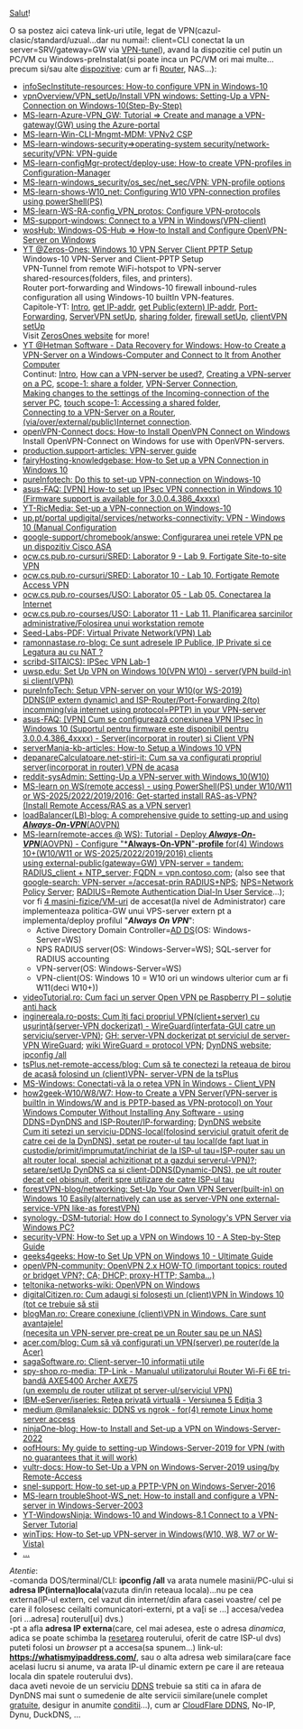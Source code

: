 [Salut](https://medium.com/@milanaleksic/ngrok-vs-dynamic-dns-for-remote-linux-home-server-access-1486299502f2)!

O sa postez aici cateva link-uri utile, legat de VPN(cazul-clasic/standard/uzual...dar nu numai!: client=CLI conectat la un server=SRV/gateway=GW via [VPN-tunel](https://www.tp-link.com/ro/support/faq/2137/)), avand la dispozitie cel putin un PC/VM cu Windows-preInstalat(si poate inca un PC/VM ori mai multe... precum si/sau alte [dispozitive](https://www.a2t.ro/blog/cum-se-configureaz-ddns-pe-un-router-wireless.html): cum ar fi [Router](https://www.tp-link.com/ro/support/faq/297/), NAS...):

 - [infoSecInstitute-resources: How-to configure VPN in Windows-10](https://www.infosecinstitute.com/resources/operating-system-security/how-to-configure-vpn-in-windows-10/)
 - [vpnOverview/VPN_setUp/Install VPN windows: Setting-Up a VPN-Connection on Windows-10(Step-By-Step)](https://vpnoverview.com/vpn-setup/install-vpn-windows/)
 - [MS-learn-Azure-VPN_GW: Tutorial => Create and manage a VPN-gateway(GW) using the Azure-portal](https://learn.microsoft.com/en-us/azure/vpn-gateway/tutorial-create-gateway-portal)
 - [MS-learn-Win-CLI-Mngmt-MDM: VPNv2 CSP](https://learn.microsoft.com/en-us/windows/client-management/mdm/vpnv2-csp)
 - [MS-learn-windows-security=>operating-system security/network-security/VPN: VPN-guide](https://learn.microsoft.com/en-us/windows/security/operating-system-security/network-security/vpn/vpn-guide)
 - [MS-learn-configMgr-protect/deploy-use: How-to create VPN-profiles in Configuration-Manager](https://learn.microsoft.com/en-us/mem/configmgr/protect/deploy-use/create-vpn-profiles)
 - [MS-learn-windows_security/os_sec/net_sec/VPN: VPN-profile options](https://learn.microsoft.com/en-us/windows/security/operating-system-security/network-security/vpn/vpn-profile-options)
 - [MS-learn-shows-W10_net: Configuring W10 VPN-connection profiles using powerShell(PS)](https://learn.microsoft.com/en-us/shows/windows-10-networking/configuring-windows-10-vpn-connection-profiles-using-powershell)
 - [MS-learn-WS-RA-config_VPN_protos: Configure VPN-protocols](https://learn.microsoft.com/en-us/windows-server/remote/remote-access/configure-vpn-protocols)
 - [MS-support-windows: Connect to a VPN in Windows(VPN-client)](https://support.microsoft.com/en-us/windows/connect-to-a-vpn-in-windows-3d29aeb1-f497-f6b7-7633-115722c1009c)
 - [wosHub: Windows-OS-Hub => How-to Install and Configure OpenVPN-Server on Windows](https://woshub.com/install-configure-openvpn-server-windows/)
 - [YT @Zeros-Ones: Windows 10 VPN Server Client PPTP Setup](https://www.youtube.com/watch?v=UOG-UlXNmDw&ab_channel=ZerosOnes)
   <br/>Windows-10 VPN-Server and Client-PPTP Setup
   <br/>VPN-Tunnel from remote WiFi-hotspot to VPN-server 
   <br/>shared-resources(folders, files, and printers).
   <br/>Router port-forwarding and Windows-10 firewall inbound-rules configuration all using Windows-10 builtIn VPN-features.
   <br/>Capitole-YT: [Intro](https://www.youtube.com/watch?v=UOG-UlXNmDw&ab_channel=ZerosOnes), [get IP-addr](https://www.youtube.com/watch?v=UOG-UlXNmDw&t=87s), [get Public(extern) IP-addr](https://www.youtube.com/watch?v=UOG-UlXNmDw&t=180s&pp=0gcJCdoCDuyUWbzu), [Port-Forwarding](https://www.youtube.com/watch?v=UOG-UlXNmDw&t=238s), [ServerVPN setUp](https://www.youtube.com/watch?v=UOG-UlXNmDw&t=610s), [sharing folder](https://www.youtube.com/watch?v=UOG-UlXNmDw&t=850s), [firewall setUp](https://www.youtube.com/watch?v=UOG-UlXNmDw&t=998s), [clientVPN setUp](https://www.youtube.com/watch?v=UOG-UlXNmDw&t=1350s)
   <br/>Visit [ZerosOnes website](http://www.zerosones.net) for more!
 - [YT @Hetman Software - Data Recovery for Windows: How-to Create a VPN-Server on a Windows-Computer and Connect to It from Another Computer](https://www.youtube.com/watch?v=YH2nmDOYoz0&ab_channel=HetmanSoftware%3ADataRecoveryforWindows)
   <br/>Continut: [Intro](https://www.youtube.com/watch?v=YH2nmDOYoz0), [How can a VPN-server be used?](https://www.youtube.com/watch?v=YH2nmDOYoz0&t=14s), [Creating a VPN-server on a PC](https://www.youtube.com/watch?v=YH2nmDOYoz0&t=89s), [scope-1: share a folder](https://www.youtube.com/watch?v=YH2nmDOYoz0&t=143s), [VPN-Server Connection](https://www.youtube.com/watch?v=YH2nmDOYoz0&t=185s),
   <br/>[Making changes to the settings of the Incoming-connection of the server PC](https://www.youtube.com/watch?v=YH2nmDOYoz0&t=298s), [touch scope-1: Accessing a shared folder](https://www.youtube.com/watch?v=YH2nmDOYoz0&t=352s),
   <br/>[Connecting to a VPN-Server on a Router](https://www.youtube.com/watch?v=YH2nmDOYoz0&t=455s), [(via/over/external/public)Internet connection](https://www.youtube.com/watch?v=YH2nmDOYoz0&t=543s).
 - [openVPN-Connect docs: How-to Install OpenVPN Connect on Windows](https://openvpn.net/connect-docs/installation-guide-windows.html)
   <br/>Install OpenVPN-Connect on Windows for use with OpenVPN-servers.
 - [production.support-articles: VPN-server guide](https://production.support/articles/vpn-server-guide/#windows-10)
 - [fairyHosting-knowledgebase: How-to Set up a VPN Connection in Windows 10](https://my.fairyhosting.com/knowledgebase/78/How-to-Set-up-a-VPN-Connection-in-Windows-10.html)
 - [pureInfotech: Do this to set-up VPN-connection on Windows-10](https://pureinfotech.com/setup-vpn-connection-windows-10/)
 - [asus-FAQ: [VPN] How-to set up IPsec VPN connection in Windows 10 (Firmware support is available for 3.0.0.4.386_4xxxx)](https://www.asus.com/support/faq/1044397/)
 - [YT-RicMedia: Set-up a VPN-connection on Windows-10](https://www.youtube.com/watch?v=17yGOdfQoRM&ab_channel=Ricmedia)
 - [up.pt/portal updigital/services/networks-connectivity: VPN - Windows 10 (Manual Configuration](https://www.up.pt/portal/en/updigital/services/networks-connectivity/manual-configuration-windows-10/)
 - [google-support/chromebook/answe: Configurarea unei rețele VPN pe un dispozitiv Cisco ASA](https://support.google.com/chromebook/answer/2382577?hl=ro)
 - [ocw.cs.pub.ro-cursuri/SRED: Laborator  9 - Lab  9. Fortigate Site-to-site VPN](https://ocw.cs.pub.ro/courses/sred/lab7)
 - [ocw.cs.pub.ro-cursuri/SRED: Laborator 10 - Lab 10. Fortigate Remote Access VPN](https://ocw.cs.pub.ro/courses/sred/lab9)
 - [ocw.cs.pub.ro-courses/USO: Laborator 05 - Lab 05. Conectarea la Internet](https://ocw.cs.pub.ro/courses/uso/laboratoare/laborator-05)
 - [ocw.cs.pub.ro-courses/USO: Laborator 11 - Lab 11. Planificarea sarcinilor administrative/Folosirea unui workstation remote](https://ocw.cs.pub.ro/courses/uso/laboratoare/laborator-11)
 - [Seed-Labs-PDF: Virtual Private Network(VPN) Lab](https://seedsecuritylabs.org/Labs_16.04/PDF/VPN.pdf)
 - [ramonnastase.ro-blog: Ce sunt adresele IP Publice, IP Private si ce Legatura au cu NAT ?﻿](https://ramonnastase.ro/blog/adrese-ip-publice-private-ce-inseamna-nat/)
 - [scribd-SITAICS): IPSec VPN Lab-1](https://www.scribd.com/document/796595821/IPSec-VPN-Lab-1)
 - [uwsp.edu: Set Up VPN on Windows 10(VPN W10) - server(VPN build-in) si client(VPN)](https://www3.uwsp.edu/infotech/Pages/Tutorials/VPN/Windows-10-VPN-Setup.aspx)
 - [pureInfoTech: Setup VPN-server on your W10(or WS-2019) <br/> DDNS(IP extern dynamic)  and ISP-Router/Port-Forwarding 2(to) incomming(via internet using protocol=PPTP) in your VPN-server](https://pureinfotech.com/setup-vpn-server-windows-10/)
 - [asus-FAQ: [VPN] Cum se configurează conexiunea VPN IPsec în Windows 10 (Suportul pentru firmware este disponibil pentru 3.0.0.4.386_4xxxx) - Server(incorporat in router) si Client VPN](https://www.asus.com/ro/support/faq/1044397/)
 - [serverMania-kb-articles: How-to Setup a Windows 10 VPN](https://www.servermania.com/kb/articles/how-to-setup-a-windows-10-vpn)
 - [depanareCalculatoare.net-stiri-it: Cum sa va configurati propriul server(incorporat in router) VPN de acasa](https://www.depanarecalculatoare.net/stiri-it/cum-sa-va-configurati-propriul-server-vpn-de-acasa)
 - [reddit-sysAdmin: Setting-Up a VPN-server with Windows_10(W10)](https://www.reddit.com/r/sysadmin/comments/xinh3s/setting_up_a_vpn_server_with_windows_10/)
 - [MS-learn on WS(remote access) - using PowerShell(PS) under W10/W11 or WS-2025/2022/2019/2016: Get-started install RAS-as-VPN?<br/>(Install Remote Access/RAS as a VPN server)](https://learn.microsoft.com/en-us/windows-server/remote/remote-access/get-started-install-ras-as-vpn?tabs=powershell)
 - [loadBalancer(LB)-blog: A comprehensive guide to setting-up and using ***Always-On-VPN***(AOVPN)](https://www.loadbalancer.org/blog/comprehensive-guide-to-always-on-vpn/)
 - [MS-learn(remote-acces @ WS): Tutorial -  Deploy ***Always-On-VPN***(AOVPN) - Configure "***Always-On-VPN**"-**profile** for(4) Windows 10+(W10/W11 or WS-2025/2022/2019/2016) clients
   <br/>using external-public(gateway=GW) VPN-server = tandem: RADIUS_client + NTP_server; FQDN = vpn.contoso.com](https://learn.microsoft.com/en-us/windows-server/remote/remote-access/tutorial-aovpn-deploy-configure-client); (also see that [google-search: VPN-server =/accesat-prin RADIUS+NPS](https://www.google.com/search?sca_esv=b17bece7f59cc74c&rlz=1C1CHBF_enRO1132RO1132&sxsrf=AHTn8zrFa2twfmKXleJFpz8KC4ShRZ0Q1w:1742204217674&q=VPN+server+%3D+RADIUS%2BNPS&udm=2&fbs=ABzOT_BYhiZpMrUAF0c9tORwPGlsodhGu4F1UEhEeTehlBu7011goh75YiOZbFyKd76TsiSg8BISRxAs4Vgoh2VIARebGQRfytfm5yLlj0ZPu7mwpQjLDBP3xWqUdmnjOx94sYOCMD3WbGT8XP7TtnYLPjLjMx7A8afmzodYP4hg1i1tbQGD2tTvsvmf-T1-W5rnPPS5GNi5lOgUtfhsGaLxV7uIRlyH1A&sa=X&ved=2ahUKEwj_6pS86JCMAxUcSfEDHQSkAqgQtKgLegQIFRAB&biw=1920&bih=911); [NPS=Network Policy Server](https://learn.microsoft.com/en-us/windows-server/networking/technologies/nps/nps-top); [RADIUS=Remote Authentication Dial-In User Service](https://learn.microsoft.com/en-us/entra/identity/authentication/howto-mfa-nps-extension)...);
   <br/> vor fi [4 masini-fizice/VM-uri](https://learn.microsoft.com/en-us/windows-server/remote/remote-access/tutorial-aovpn-deploy-setup) de accesat(la nivel de Administrator) care implementeaza politica-GW unui VPS-server extern pt a implementa/deploy profilul "***Always On VPN***":
    - Active Directory Domain Controller=[AD DS](https://learn.microsoft.com/en-us/windows-server/identity/ad-ds/get-started/virtual-dc/active-directory-domain-services-overview)(OS: Windows-Server=WS)
    - NPS RADIUS server(OS: Windows-Server=WS); SQL-server for RADIUS accounting
    - VPN-server(OS: Windows-Server=WS)
    - VPN-client(OS: Windows 10 = W10 ori un windows ulterior cum ar fi W11(deci W10+))
 - [videoTutorial.ro: Cum faci un server Open VPN pe Raspberry PI – soluție anti hack](https://videotutorial.ro/cum-faci-un-server-open-vpn-pe-raspberry-pi/)
 - [inginereala.ro-posts: Cum îți faci propriul VPN(client+server) cu ușurință(server-VPN dockerizat) - WireGuard(interfata-GUI catre un serviciu/server-VPN)](https://inginereala.ro/posts/cum-sa-iti-faci-propriul-vpn/); [GH: server-VPN dockerizat pt serviciul de server-VPN WireGuard](https://github.com/WeeJeWel/wg-easy); [wiki WireGuard = protocol VPN](https://en.wikipedia.org/wiki/WireGuard); [DynDNS website](https://account.dyn.com/services/); [ipconfig /all](https://www.med.unc.edu/it/guide/operating-systems/how-do-i-find-the-host-name-ip-address-or-physical-address-of-my-machine/)
 - [tsPlus.net-remote-access/blog: Cum să te conectezi la rețeaua de birou de acasă folosind un (client)VPN- server-VPN de la tsPlus](https://tsplus.net/ro/remote-access/blog/how-to-connect-to-office-network-from-home-using-a-vpn/)
 - [MS-Windows: Conectați-vă la o rețea VPN în Windows - Client_VPN](https://support.microsoft.com/ro-ro/windows/conecta%C8%9Bi-v%C4%83-la-o-re%C8%9Bea-vpn-%C3%AEn-windows-3d29aeb1-f497-f6b7-7633-115722c1009c)
 - [how2geek-W10/W8/W7: How-to Create a VPN Server(VPN-server is builtIn in Windows/W and is PPTP-based as VPN-protocol) on Your Windows Computer Without Installing Any Software - using DDNS=DynDNS and ISP-Router/IP-forwarding](https://www.howtogeek.com/135996/how-to-create-a-vpn-server-on-your-windows-computer-without-installing-any-software/); [DynDNS website](https://account.dyn.com/services/)
  <br/>[Cum iti setezi un serviciu-DDNS-local(folosind serviciul gratuit oferit de catre cei de la DynDNS), setat pe router-ul tau local(de fapt luat in custodie/primit/imprumutat/inchiriat de la ISP-ul tau=ISP-router sau un alt router local, special achizitionat pt a gazdui serverul-VPN)?](https://www.howtogeek.com/866573/what-is-dynamic-dns-ddns-and-how-do-you-set-it-up/); [setare/setUp DynDNS ca si client-DDNS(Dynamic-DNS), pe ult router decat cel obisnuit, oferit spre utilizare de catre ISP-ul tau](https://www.a2t.ro/blog/cum-se-configureaz-ddns-pe-un-router-wireless.html)
 - [forestVPN-blog/networking: Set-Up Your Own VPN Server(built-in) on Windows 10 Easily(alternatively can use as server-VPN one external-service-VPN like-as forestVPN)](https://forestvpn.com/blog/networking/how-to-create-vpn-server-in-windows-10/)
 - [synology.-DSM-tutorial: How do I connect to Synology's VPN Server via Windows PC?](https://kb.synology.com/en-br/DSM/tutorial/How_do_I_connect_to_Synology_VPN_Server_via_Windows_PC)
 - [security-VPN: How-to Set up a VPN on Windows 10 -  A Step-by-Step Guide](https://www.security.org/vpn/windows-10-setup/)
 - [geeks4geeks: How-to Set Up VPN on Windows 10 - Ultimate Guide](https://www.geeksforgeeks.org/how-to-set-up-vpn-on-windows-10/)
 - [openVPN-community: OpenVPN 2.x HOW-TO (important topics: routed or bridget VPN?; CA; DHCP; proxy-HTTP; Samba...)](https://openvpn.net/community-resources/how-to/)
 - [teltonika-networks-wiki: OpenVPN on Windows](https://wiki.teltonika-networks.com/view/OpenVPN_server_on_Windows)
 - [digitalCitizen.ro: Cum adaugi și folosești un (client)VPN în Windows 10 (tot ce trebuie să stii](https://www.digitalcitizen.ro/cum-creezi-si-configurezi-o-conexiune-vpn-windows-10/)
 - [blogMan.ro: Creare conexiune (client)VPN in Windows. Care sunt avantajele! <br/>(necesita un VPN-server pre-creat pe un Router sau pe un NAS)](https://blogman.ro/tutorial-conexiune-vpn-windows-netflix-avantaje/)
 - [acer.com/blog: Cum să vă configurați un VPN(server) pe router(de la Acer)](https://blog.acer.com/ro/discussion/1153/cum-sa-va-configurati-un-vpn-pe-router)
 - [sagaSoftware.ro: Client-server–10 informații utile](https://www.sagasoftware.ro/client-server10-informatii-utile/)
 - [spy-shop.ro-media: TP-Link - Manualul utilizatorului Router Wi-Fi 6E tri-bandă AXE5400 Archer AXE75<br/>(un exemplu de router utilizat pt server-ul/serviciul VPN)](https://www.spy-shop.ro/media/custom/upload/Manual_utilizare_Router_tri-band_Gigabit_TP-Link_ARCHER_AXE75.pdf?srsltid=AfmBOopRe-8uR1WTOl8viMAAC-4pyNfdlqpWhxMo3BIC60P_ZRvrMygR)
 - [IBM-eServer/iseries: Reţea privată virtuală - Versiunea 5 Ediţia 3](https://public.dhe.ibm.com/systems/power/docs/systemi/v5r3/ro_RO/rzaja.pdf)
 - [medium @milanaleksic: DDNS vs ngrok - for(4) remote Linux home server access](https://medium.com/@milanaleksic/ngrok-vs-dynamic-dns-for-remote-linux-home-server-access-1486299502f2)
 - [ninjaOne-blog: How-to Install and Set-up a VPN on Windows-Server-2022](https://www.ninjaone.com/blog/how-to-install-vpn-on-windows-server-2022/)
 - [oofHours: My guide to setting-up Windows-Server-2019 for VPN (with no guarantees that it will work)](https://oofhours.com/2020/04/27/my-guide-to-setting-up-windows-server-2019-for-vpn-with-no-guarantees-that-it-will-work/)
 - [vultr-docs: How-to Set-Up a VPN on Windows-Server-2019 using/by Remote-Access](https://docs.vultr.com/how-to-set-up-a-vpn-on-windows-server-2019-using-remote-access)
 - [snel-support: How-to set-up a PPTP-VPN on Windows-Server-2016](https://www.snel.com/support/how-to-set-up-a-vpn-with-windows-server/)
 - [MS-learn troubleShoot-WS_net: How-to install and configure a VPN-server in Windows-Server-2003](https://learn.microsoft.com/en-us/troubleshoot/windows-server/networking/install-configure-virtual-private-network-server)
 - [YT-WindowsNinja: Windows-10 and Windows-8.1 Connect to a VPN-Server Tutorial](https://www.youtube.com/watch?v=QBr9FzXFRRA&ab_channel=WindowsNinja)
 - [winTips: How-to Set-up VPN-server in Windows(W10, W8, W7 or W-Vista)](https://www.wintips.org/how-to-setup-vpn-server-in-windows-10-8-7-or-vista/)
 - [...](https://www.google.com/search?sca_esv=b17bece7f59cc74c&rlz=1C1CHBF_enRO1132RO1132&sxsrf=AHTn8zq6xn4BGTsOunHMLUiYk-Z-ucZypA:1742231362112&q=VPN+server&udm=2&fbs=ABzOT_BYhiZpMrUAF0c9tORwPGls0vqphpL9nGKy0PrLJqseLh0EQ6IW_YF9DHIKeRA2FImZJj7_nGLmr0IdZilOghZzrnAO3ptW2gTgwcz2n-eyuZaSgkymgIvpoNEBFutb14Z8ndRMHdEyydLXyZEjr-mhGDAb5XY3kDG47TtSIPC8tL1vj35ZNMSi1sU852mgj07SQkORlLEZ5dsJ6xH8rrYcCwIShA&sa=X&ved=2ahUKEwjq69HLzZGMAxVCQPEDHbFgA6AQtKgLegQIFhAB&biw=1920&bih=911&dpr=1)

*Atentie*: 
<br/>-comanda DOS/terminal/CLI: **ipconfig /all** va arata numele masinii/PC-ului si **adresa IP(interna)locala**(vazuta din/in reteaua locala)...nu pe cea externa(IP-ul extern, cel vazut din internet/din afara casei voastre/ cel pe care il folosesc ceilalti comunicatori-externi, pt a va[i se ...] accesa/vedea [ori ...adresa] routerul[ui] dvs.)
<br/>-pt a afla **adresa IP externa**(care, cel mai adesea, este o adresa *dinamica*, adica se poate schimba la <ins>resetarea</ins> routerului, oferit de catre ISP-ul dvs) puteti folosi un *browser* pt a accesa(sa spunem...) link-ul: **https://whatismyipaddress.com/**, sau o alta adresa web similara(care face acelasi lucru si anume, va arata IP-ul dinamic extern pe care il are reteaua locala din spatele routerului dvs).
<br/> daca aveti nevoie de un serviciu [DDNS](https://www.howtogeek.com/866573/what-is-dynamic-dns-ddns-and-how-do-you-set-it-up/) trebuie sa stiti ca in afara de DynDNS mai sunt o sumedenie de alte servicii similare(unele complet [gratuite](https://www.cloudns.net/dynamic-dns/lang/ro/), desigur in anumite [conditii](https://ddns.org/)...), cum ar [CloudFlare DDNS](https://www.cloudflare.com/learning/dns/glossary/dynamic-dns/), No-IP, Dynu, DuckDNS, ...
